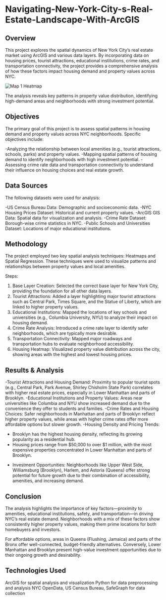 # Navigating-New-York-City-s-Real-Estate-Landscape-With-ArcGIS
## Overview
This project explores the spatial dynamics of New York City’s real estate market using ArcGIS and various data layers. By incorporating data on housing prices, tourist attractions, educational institutions, crime rates, and transportation connectivity, the project provides a comprehensive analysis of how these factors impact housing demand and property values across NYC.

![Map 1 Heatmap](https://github.com/user-attachments/assets/2e8cdd4a-3d1c-4660-b3e1-cb3893e300bf)

The analysis reveals key patterns in property value distribution, identifying high-demand areas and neighborhoods with strong investment potential.

## Objectives
The primary goal of this project is to assess spatial patterns in housing demand and property values across NYC neighborhoods. Specific objectives include:

-Analyzing the relationship between local amenities (e.g., tourist attractions, schools, parks) and property values.
-Mapping spatial patterns of housing demand to identify neighborhoods with high investment potential.
-Assessing crime rate data and transportation connectivity to understand their influence on housing choices and real estate growth.

## Data Sources
The following datasets were used for analysis:

-US Census Bureau Data: Demographic and socioeconomic data.
-NYC Housing Prices Dataset: Historical and current property values.
-ArcGIS GIS Data: Spatial data for visualization and analysis.
-Crime Rate Dataset: Borough-wise crime statistics in NYC.
-Public Schools and Universities Dataset: Locations of major educational institutions.


## Methodology
The project employed two key spatial analysis techniques: Heatmaps and Spatial Regression. These techniques were used to visualize patterns and relationships between property values and local amenities.

Steps:
1. Base Layer Creation: Selected the correct base layer for New York City, providing the foundation for all other data layers.
2. Tourist Attractions: Added a layer highlighting major tourist attractions such as Central Park, Times Square, and the Statue of Liberty, which are linked to higher property values.
3. Educational Institutions: Mapped the locations of key schools and universities (e.g., Columbia University, NYU) to analyze their impact on housing demand.
4. Crime Rate Analysis: Introduced a crime rate layer to identify safer neighborhoods, which are typically more desirable.
5. Transportation Connectivity: Mapped major roadways and transportation hubs to evaluate neighborhood accessibility.
6. Housing Heatmap: Visualized property value distribution across the city, showing areas with the highest and lowest housing prices.

## Results & Analysis
-Tourist Attractions and Housing Demand: Proximity to popular tourist spots (e.g., Central Park, Park Avenue, Shirley Chisholm State Park) correlates with higher real estate prices, especially in Lower Manhattan and parts of Brooklyn.
-Educational Institutions and Property Values: Areas near universities like Columbia and NYU show increased demand due to the convenience they offer to students and families.
-Crime Rates and Housing Choices: Safer neighborhoods in Manhattan and parts of Brooklyn reflect higher property values, while areas with higher crime rates offer more affordable options but slower growth.
-Housing Density and Pricing Trends:
  * Brooklyn has the highest housing density, reflecting its growing popularity as a residential hub.
  * Housing prices range from $50,000 to over $1 million, with the most expensive properties concentrated in Lower Manhattan and parts of Brooklyn.
- Investment Opportunities: Neighborhoods like Upper West Side, Williamsburg (Brooklyn), Harlem, and Astoria (Queens) offer strong potential for future growth due to their combination of accessibility, amenities, and increasing demand.

## Conclusion
The analysis highlights the importance of key factors—proximity to amenities, educational institutions, safety, and transportation—in driving NYC’s real estate demand. Neighborhoods with a mix of these factors show consistently higher property values, making them prime locations for both homebuyers and investors.

For affordable options, areas in Queens (Flushing, Jamaica) and parts of the Bronx offer well-connected, budget-friendly alternatives. Conversely, Lower Manhattan and Brooklyn present high-value investment opportunities due to their ongoing growth and desirability.

## Technologies Used
ArcGIS for spatial analysis and visualization
Python for data preprocessing and analysis
NYC OpenData, US Census Bureau, SafeGraph for data collection
